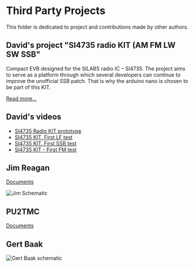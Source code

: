 # Third Party Projects

This folder is dedicated to project and contributions made by other authors.


## David's project "SI4735 radio KIT (AM FM LW SW SSB"
Compact EVB designed for the SILABS radio IC – SI4735.
The project aims to serve as a platform through which several developers can continue to improve the unofficial SSB patch. That is why the arduino nano is chosen to be part of this KIT.

[Read more...](https://davidmartinsengineering.wordpress.com/si4735-radio-kit/)


## David's videos 

* [SI4735 Radio KIT prototype](https://youtu.be/ENqokz09xvU)
* [SI4735 KIT. First LF test](https://youtu.be/hjDvo8ehZi4)
* [SI4735 KIT. First SSB test](https://youtu.be/bZW6NiOEGSQ)
* [SI4735 KIT - First FM test](https://youtu.be/LudpuwJSajU)



## Jim Reagan

[Documents](https://github.com/pu2clr/SI4735/tree/master/extras/Third_Party_Projects/Jim_Reagan)

![Jim Schematic](https://pu2clr.github.io/SI4735/extras/Third_Party_Projects/Jim_Reagan/jim_reagan.png)

## PU2TMC

[Documents](https://github.com/pu2clr/SI4735/tree/master/extras/Third_Party_Projects/Luiz_pu2tmc)

## Gert Baak

![Gert Baak schematic](https://pu2clr.github.io/SI4735/extras/Third_Party_Projects/Gert_Baak/schematic_esp32_si4735_Gert_Baak.jpg)

